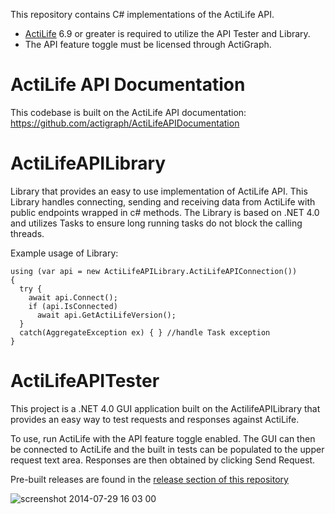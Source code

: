 This repository contains C# implementations of the ActiLife API.

* [ActiLife](http://actigraphcorp.com/actilife) 6.9 or greater is required to utilize the API Tester and Library.
* The API feature toggle must be licensed through ActiGraph.

ActiLife API Documentation
==========================
This codebase is built on the ActiLife API documentation: https://github.com/actigraph/ActiLifeAPIDocumentation

ActiLifeAPILibrary
==================
Library that provides an easy to use implementation of ActiLife API.  This Library handles connecting, sending and receiving data from ActiLife with public endpoints wrapped in c# methods.  The Library is based on .NET 4.0 and utilizes Tasks to ensure long running tasks do not block the calling threads.

Example usage of Library:

```
using (var api = new ActiLifeAPILibrary.ActiLifeAPIConnection())
{
  try {
    await api.Connect();
    if (api.IsConnected)
      await api.GetActiLifeVersion();
  }
  catch(AggregateException ex) { } //handle Task exception
}
```

ActiLifeAPITester
=================
This project is a .NET 4.0 GUI application built on the ActilifeAPILibrary that provides an easy way to test requests and responses against ActiLife. 

To use, run ActiLife with the API feature toggle enabled. The GUI can then be connected to ActiLife and the built in tests can be populated to the upper request text area. Responses are then obtained by clicking Send Request.

Pre-built releases are found in the [release section of this repository](https://github.com/actigraph/ActiLifeAPIDemoCSharp/releases)

![screenshot 2014-07-29 16 03 00](https://cloud.githubusercontent.com/assets/92913/3741868/c8597c6a-1763-11e4-89dd-bc45542cf25e.png)
